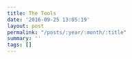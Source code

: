 ```yaml
---
title: The Tools
date: '2016-09-25 13:05:19'
layout: post
permalink: "/posts/:year/:month/:title"
summary: ''
tags: []
---
```


